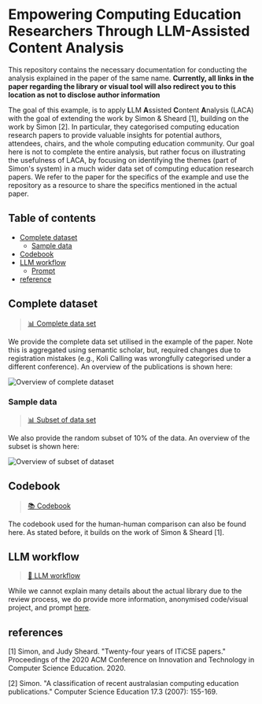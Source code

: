 # Empowering Computing Education Researchers Through LLM-Assisted Content Analysis

This repository contains the necessary documentation for conducting the analysis explained in the paper of the same name. **Currently, all links in the paper regarding the library or visual tool will also redirect you to this location as not to disclose author information**

The goal of this example, is to apply **L**LM **A**ssisted **C**ontent **A**nalysis (LACA) with the goal of extending the work by Simon & Sheard [1], building on the work by Simon [2]. In particular, they categorised computing education research papers to provide valuable insights for potential authors, attendees, chairs, and the whole computing education community. Our goal here is not to complete the entire analysis, but rather focus on illustrating the usefulness of LACA, by focusing on identifying the themes (part of Simon's system) in a much wider data set of computing education research papers. We refer to the paper for the specifics of the example and use the repository as a resource to share the specifics mentioned in the actual paper.

## Table of contents
- [Complete dataset](#complete-dataset)
    - [Sample data](#sample-data)
- [Codebook](#codebook)
- [LLM workflow](#llm-workflow)
    - [Prompt](#prompt)
- [reference](#references)


## Complete dataset

> [📊 Complete data set](https://github.com/sebastiannicolajsen/appendix-towards-an-approach-for-using-llms-for-content-analysis/blob/main/data/complete.json)

We provide the complete data set utilised in the example of the paper. Note this is aggregated using semantic scholar, but, required changes due to registration mistakes (e.g., Koli Calling was wrongfully categorised under a different conference). An overview of the publications is shown here:

![Overview of complete dataset](https://github.com/sebastiannicolajsen/appendix-towards-an-approach-for-using-llms-for-content-analysis/blob/main/images/complete.png)

### Sample data

> [📊 Subset of data set](https://github.com/sebastiannicolajsen/appendix-towards-an-approach-for-using-llms-for-content-analysis/blob/main/data/subset.json)

We also provide the random subset of 10% of the data. An overview of the subset is shown here:

![Overview of subset of dataset](https://github.com/sebastiannicolajsen/appendix-towards-an-approach-for-using-llms-for-content-analysis/blob/main/images/subset.png)

## Codebook

> [📚 Codebook](https://github.com/sebastiannicolajsen/appendix-towards-an-approach-for-using-llms-for-content-analysis/blob/main/codebook.md)

The codebook used for the human-human comparison can also be found here. As stated before, it builds on the work of Simon & Sheard [1].

## LLM workflow

> [🤖 LLM workflow](https://github.com/sebastiannicolajsen/appendix-towards-an-approach-for-using-llms-for-content-analysis/blob/main/llm-workflow/README.md)

While we cannot explain many details about the actual library due to the review process, we do provide more information, anonymised code/visual project, and prompt [here](https://github.com/sebastiannicolajsen/appendix-towards-an-approach-for-using-llms-for-content-analysis/blob/main/llm-workflow/README.md).


## references

[1] Simon, and Judy Sheard. "Twenty-four years of ITiCSE papers." Proceedings of the 2020 ACM Conference on Innovation and Technology in Computer Science Education. 2020.

[2] Simon. "A classification of recent australasian computing education publications." Computer Science Education 17.3 (2007): 155-169.